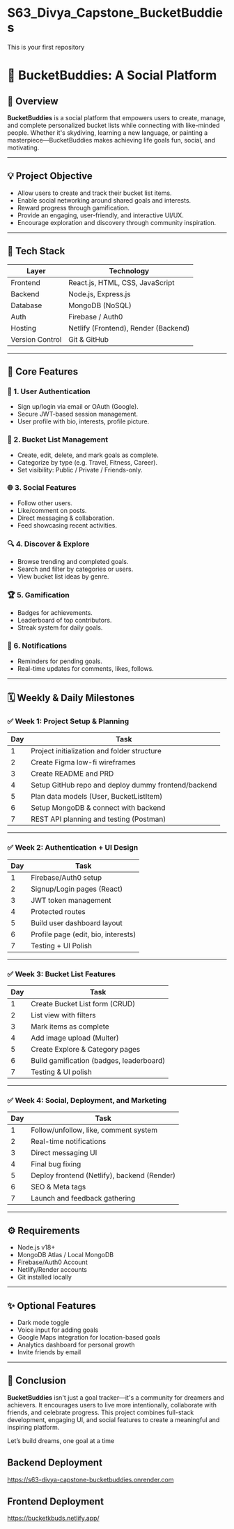 # S63_Divya_Capstone_BucketBuddies
This is your first repository

# 🎯 BucketBuddies: A Social Platform

## 📌 Overview




**BucketBuddies** is a social platform that empowers users to create, manage, and complete personalized bucket lists while connecting with like-minded people. Whether it's skydiving, learning a new language, or painting a masterpiece—BucketBuddies makes achieving life goals fun, social, and motivating.

---

## 💡 Project Objective

- Allow users to create and track their bucket list items.
- Enable social networking around shared goals and interests.
- Reward progress through gamification.
- Provide an engaging, user-friendly, and interactive UI/UX.
- Encourage exploration and discovery through community inspiration.

---

## 🧰 Tech Stack

| Layer       | Technology            |
|------------|------------------------|
| Frontend   | React.js, HTML, CSS, JavaScript |
| Backend    | Node.js, Express.js     |
| Database   | MongoDB (NoSQL)         |
| Auth       | Firebase / Auth0        |
| Hosting    | Netlify (Frontend), Render (Backend) |
| Version Control | Git & GitHub        |

---

## 🚀 Core Features

### 👤 1. User Authentication
- Sign up/login via email or OAuth (Google).
- Secure JWT-based session management.
- User profile with bio, interests, profile picture.

### 📝 2. Bucket List Management
- Create, edit, delete, and mark goals as complete.
- Categorize by type (e.g. Travel, Fitness, Career).
- Set visibility: Public / Private / Friends-only.

### 🌐 3. Social Features
- Follow other users.
- Like/comment on posts.
- Direct messaging & collaboration.
- Feed showcasing recent activities.

### 🔍 4. Discover & Explore
- Browse trending and completed goals.
- Search and filter by categories or users.
- View bucket list ideas by genre.

### 🏆 5. Gamification
- Badges for achievements.
- Leaderboard of top contributors.
- Streak system for daily goals.

### 🔔 6. Notifications
- Reminders for pending goals.
- Real-time updates for comments, likes, follows.

---

## 🗓️ Weekly & Daily Milestones

### ✅ Week 1: Project Setup & Planning
| Day | Task |
|-----|------|
| 1   | Project initialization and folder structure |
| 2   | Create Figma low-fi wireframes |
| 3   | Create README and PRD |
| 4   | Setup GitHub repo and deploy dummy frontend/backend |
| 5   | Plan data models (User, BucketListItem) |
| 6   | Setup MongoDB & connect with backend |
| 7   | REST API planning and testing (Postman) |

---

### ✅ Week 2: Authentication + UI Design
| Day | Task |
|-----|------|
| 1   | Firebase/Auth0 setup |
| 2   | Signup/Login pages (React) |
| 3   | JWT token management |
| 4   | Protected routes |
| 5   | Build user dashboard layout |
| 6   | Profile page (edit, bio, interests) |
| 7   | Testing + UI Polish |

---

### ✅ Week 3: Bucket List Features
| Day | Task |
|-----|------|
| 1   | Create Bucket List form (CRUD) |
| 2   | List view with filters |
| 3   | Mark items as complete |
| 4   | Add image upload (Multer) |
| 5   | Create Explore & Category pages |
| 6   | Build gamification (badges, leaderboard) |
| 7   | Testing & UI polish |

---

### ✅ Week 4: Social, Deployment, and Marketing
| Day | Task |
|-----|------|
| 1   | Follow/unfollow, like, comment system |
| 2   | Real-time notifications |
| 3   | Direct messaging UI |
| 4   | Final bug fixing |
| 5   | Deploy frontend (Netlify), backend (Render) |
| 6   | SEO & Meta tags |
| 7   | Launch and feedback gathering |

---

## ⚙️ Requirements

- Node.js v18+
- MongoDB Atlas / Local MongoDB
- Firebase/Auth0 Account
- Netlify/Render accounts
- Git installed locally

---

## ✨ Optional Features

- Dark mode toggle  
- Voice input for adding goals  
- Google Maps integration for location-based goals  
- Analytics dashboard for personal growth  
- Invite friends by email

---

## 🎉 Conclusion

**BucketBuddies** isn't just a goal tracker—it's a community for dreamers and achievers. It encourages users to live more intentionally, collaborate with friends, and celebrate progress. This project combines full-stack development, engaging UI, and social features to create a meaningful and inspiring platform.

Let’s build dreams, one goal at a time 

## Backend Deployment ## 
https://s63-divya-capstone-bucketbuddies.onrender.com 

## Frontend Deployment ## 
https://bucketkbuds.netlify.app/